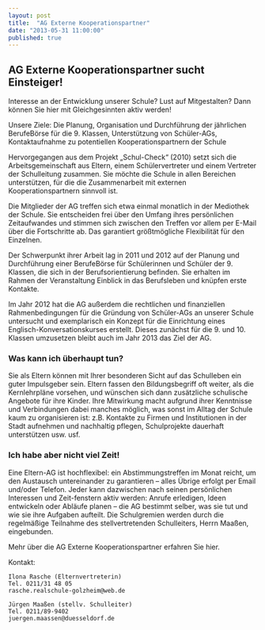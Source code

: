 ```yaml
---
layout: post
title:  "AG Externe Kooperationspartner"
date: "2013-05-31 11:00:00"
published: true
---
```


## AG Externe Kooperationspartner sucht Einsteiger!

Interesse an der Entwicklung unserer Schule? Lust auf Mitgestalten? Dann können Sie hier mit Gleichgesinnten aktiv werden! 

Unsere Ziele: Die Planung, Organisation und Durchführung der jährlichen BerufeBörse für die 9. Klassen, Unterstützung von Schüler-AGs, Kontaktaufnahme zu potentiellen Kooperationspartnern der Schule

Hervorgegangen aus dem Projekt „Schul-Check“ (2010) setzt sich die Arbeitsgemeinschaft aus Eltern, einem Schülervertreter und einem Vertreter der Schulleitung zusammen. Sie möchte die Schule in allen Bereichen unterstützen, für die die Zusammenarbeit mit externen Kooperationspartnern sinnvoll ist.

Die Mitglieder der AG treffen sich etwa einmal monatlich in der Mediothek der Schule. Sie entscheiden frei über den Umfang ihres persönlichen Zeitaufwandes und stimmen sich zwischen den Treffen vor allem per E-Mail über die Fortschritte ab. Das garantiert größtmögliche Flexibilität für den Einzelnen.

Der Schwerpunkt ihrer Arbeit lag in 2011 und 2012 auf der Planung und Durchführung einer BerufeBörse für Schülerinnen und Schüler der 9. Klassen, die sich in der Berufsorientierung befinden. Sie erhalten im Rahmen der Veranstaltung Einblick in das Berufsleben und knüpfen erste Kontakte.

Im Jahr 2012 hat die AG außerdem die rechtlichen und finanziellen Rahmenbedingungen für die Gründung von Schüler-AGs an unserer Schule untersucht und exemplarisch ein Konzept für die Einrichtung eines Englisch-Konversationskurses erstellt.
Dieses zunächst für die 9. und 10. Klassen umzusetzen bleibt auch im Jahr 2013 das Ziel der AG.

### Was kann ich überhaupt tun?

Sie als Eltern können mit Ihrer besonderen Sicht auf das Schulleben ein guter Impulsgeber sein. Eltern fassen den Bildungsbegriff oft weiter, als die Kernlehrpläne vorsehen, und wünschen sich dann zusätzliche schulische Angebote für ihre Kinder. Ihre Mitwirkung macht aufgrund ihrer Kenntnisse und Verbindungen dabei manches möglich, was sonst im Alltag der Schule kaum zu organisieren ist: z.B. Kontakte zu Firmen und Institutionen in der Stadt aufnehmen und nachhaltig pflegen, Schulprojekte dauerhaft unterstützen usw. usf. 

### Ich habe aber nicht viel Zeit!

Eine Eltern-AG ist hochflexibel: ein Abstimmungstreffen im Monat reicht, um den Austausch untereinander zu garantieren – alles Übrige erfolgt per Email und/oder Telefon. Jeder kann dazwischen nach seinen persönlichen Interessen und Zeit-fenstern aktiv werden: Anrufe erledigen, Ideen entwickeln oder Abläufe planen – die AG bestimmt selber, was sie tut und wie sie ihre Aufgaben aufteilt. Die Schulgremien werden durch die regelmäßige Teilnahme des stellvertretenden Schulleiters, Herrn Maaßen, eingebunden. 

Mehr über die AG Externe Kooperationspartner erfahren Sie hier.

Kontakt:

	Ilona Rasche (Elternvertreterin)
	Tel. 0211/31 48 05
	rasche.realschule-golzheim@web.de
	
	Jürgen Maaßen (stellv. Schulleiter)
	Tel. 0211/89-9402
	juergen.maassen@duesseldorf.de 
